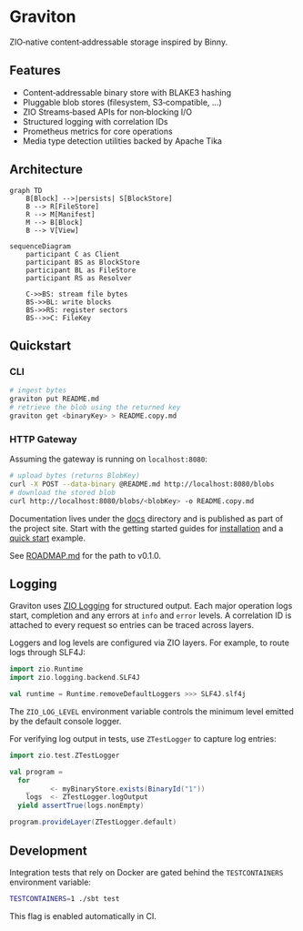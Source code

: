 # Graviton

ZIO‑native content‑addressable storage inspired by Binny.

## Features

* Content‑addressable binary store with BLAKE3 hashing
* Pluggable blob stores (filesystem, S3‑compatible, …)
* ZIO Streams‑based APIs for non‑blocking I/O
* Structured logging with correlation IDs
* Prometheus metrics for core operations
* Media type detection utilities backed by Apache Tika

## Architecture

```mermaid
graph TD
    B[Block] -->|persists| S[BlockStore]
    B --> R[FileStore]
    R --> M[Manifest]
    M --> B[Block]
    B --> V[View]
```

```mermaid
sequenceDiagram
    participant C as Client
    participant BS as BlockStore
    participant BL as FileStore
    participant RS as Resolver

    C->>BS: stream file bytes
    BS->>BL: write blocks
    BS->>RS: register sectors
    BS-->>C: FileKey
```

## Quickstart

### CLI

```bash
# ingest bytes
graviton put README.md
# retrieve the blob using the returned key
graviton get <binaryKey> > README.copy.md
```

### HTTP Gateway

Assuming the gateway is running on `localhost:8080`:

```bash
# upload bytes (returns BlobKey)
curl -X POST --data-binary @README.md http://localhost:8080/blobs
# download the stored blob
curl http://localhost:8080/blobs/<blobKey> -o README.copy.md
```

Documentation lives under the [docs](docs/src/main/mdoc/index.md) directory and
is published as part of the project site. Start with the getting started guides
for [installation](docs/src/main/mdoc/getting-started/installation.md) and a
[quick start](docs/src/main/mdoc/getting-started/quick-start.md) example.

See [ROADMAP.md](ROADMAP.md) for the path to v0.1.0.

## Logging

Graviton uses [ZIO Logging](https://zio.dev/reference/logging/) for structured
output. Each major operation logs start, completion and any errors at `info` and
`error` levels. A correlation ID is attached to every request so entries can be
traced across layers.

Loggers and log levels are configured via ZIO layers. For example, to route logs
through SLF4J:

```scala
import zio.Runtime
import zio.logging.backend.SLF4J

val runtime = Runtime.removeDefaultLoggers >>> SLF4J.slf4j
```

The `ZIO_LOG_LEVEL` environment variable controls the minimum level emitted by
the default console logger.

For verifying log output in tests, use `ZTestLogger` to capture log entries:

```scala
import zio.test.ZTestLogger

val program =
  for
    _     <- myBinaryStore.exists(BinaryId("1"))
    logs  <- ZTestLogger.logOutput
  yield assertTrue(logs.nonEmpty)

program.provideLayer(ZTestLogger.default)
```

## Development

Integration tests that rely on Docker are gated behind the `TESTCONTAINERS`
environment variable:

```bash
TESTCONTAINERS=1 ./sbt test
```

This flag is enabled automatically in CI.
